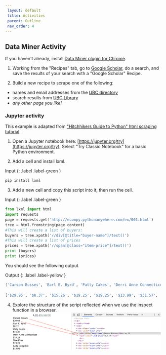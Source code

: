 ```yaml
---
 layout: default
 title: Activities
 parent: Outline
 nav_order: 4
---
```


## Data Miner Activity

If you haven't already, install <a href="https://chrome.google.com/webstore/detail/data-scraper-easy-web-scr/nndknepjnldbdbepjfgmncbggmopgden">Data Miner plugin for Chrome</a>.

1. Working from the "Recipes" tab, go to [Google Scholar](https://scholar.google.com), do a search, and save the results of your search with a "Google Scholar" Recipe.

2. Build a new recipe to scrape one of the following:
- names and email addresses from the [UBC directory](https://directory.ubc.ca/index.cfm)
- search results from [UBC Library](https://library.ubc.ca)
- *any other page you like!*

### Jupyter activity
This example is adapted from <a href="https://docs.python-guide.org/scenarios/scrape/">"Hitchhikers Guide to Python" html scraping tutorial</a>.

1. Open a Jupyter notebook here: [https://jupyter.org/try](https://jupyter.org/try). Select "Try Classic Notebook" for a basic Python environment.

2. Add a cell and install lxml.

Input
{: .label .label-green }
~~~python
pip install lxml
~~~

3. Add a new cell and copy this script into it, then run the cell.

Input
{: .label .label-green }
~~~python
from lxml import html
import requests
page = requests.get('http://econpy.pythonanywhere.com/ex/001.html')
tree = html.fromstring(page.content)
#This will create a list of buyers:
buyers = tree.xpath('//div[@title="buyer-name"]/text()')
#This will create a list of prices
prices = tree.xpath('//span[@class="item-price"]/text()')
print (buyers)
print (prices)
~~~

You should see the following output.

Output
{: .label .label-yellow }
~~~python
['Carson Busses', 'Earl E. Byrd', 'Patty Cakes', 'Derri Anne Connecticut', 'Moe Dess', 'Leda Doggslife', 'Dan Druff', 'Al Fresco', 'Ido Hoe', 'Howie Kisses', 'Len Lease', 'Phil Meup', 'Ira Pent', 'Ben D. Rules', 'Ave Sectomy', 'Gary Shattire', 'Bobbi Soks', 'Sheila Takya', 'Rose Tattoo', 'Moe Tell']

['$29.95', '$8.37', '$15.26', '$19.25', '$19.25', '$13.99', '$31.57', '$8.49', '$14.47', '$15.86', '$11.11', '$15.98', '$16.27', '$7.50', '$50.85', '$14.26', '$5.68', '$15.00', '$114.07', '$10.09']
~~~

4. Explore the structure of the script reflected when we use the inspect function in a browser.
![Inspect element example for ](media/script-inspect-element-screenshot.png)
